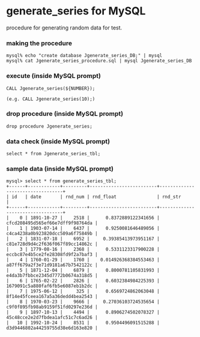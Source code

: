 # generate_series for MySQL
procedure for generating random data for test.

### making the procedure
```
mysql% echo "create database Jgenerate_series_DB;" | mysql
mysql% cat Jgenerate_series_procedure.sql | mysql Jgenerate_series_DB
```

### execute (inside MySQL prompt)
```
CALL Jgenerate_series(${NUMBER});

(e.g. CALL Jgenerate_series(10);)
```

### drop procedure (inside MySQL prompt)
```
drop procedure Jgenerate_series;
```

### data check (inside MySQL prompt)
```
select * from Jgenerate_series_tbl;
```

### sample data (inside MySQL prompt)
```
mysql> select * from generate_series_tbl;
+------+------------+---------+-------------------------+----------------------------------+
| id   | date       | rnd_num | rnd_float               | rnd_str                          |
+------+------------+---------+-------------------------+----------------------------------+
|    0 | 1891-10-27 |    2518 |      0.8372889122341656 | cfcd208495d565ef66e7dff9f98764da |
|    1 | 1903-07-14 |    6437 |      0.9250081646489056 | c4ca4238a0b923820dcc509a6f75849b |
|    2 | 1831-07-18 |    6952 |     0.39385413973951167 | c81e728d9d4c2f636f067f89cc14862c |
|    3 | 1779-08-16 |    2368 |      0.5331123317900228 | eccbc87e4b5ce2fe28308fd9f2a7baf3 |
|    4 | 1760-01-29 |    1760 |    0.014926368384553463 | a87ff679a2f3e71d9181a67b7542122c |
|    5 | 1871-12-04 |    6879 |      0.8000781105831993 | e4da3b7fbbce2345d7772b0674a318d5 |
|    6 | 1765-02-22 |    2826 |      0.6032384984225393 | 1679091c5a880faf6fb5e6087eb1b2dc |
|    7 | 1975-06-12 |     325 |      0.6569724862063048 | 8f14e45fceea167a5a36dedd4bea2543 |
|    8 | 1970-03-23 |    9666 |     0.27036103724535654 | c9f0f895fb98ab9159f51fd0297e236d |
|    9 | 1897-10-13 |    4494 |      0.8906274502078327 | 45c48cce2e2d7fbdea1afc51c7c6ad26 |
|   10 | 1992-10-24 |    8531 |      0.9504496091515288 | d3d9446802a44259755d38e6d163e820 |
```
